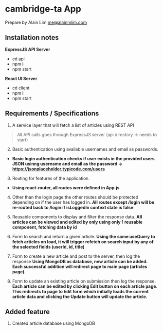 # cambridge-ta App
Prepare by Alain Lim
me@alainmlim.com

## Installation notes

**ExpressJS API Server**
- cd api
- npm i
- npm start

**React UI Server**
- cd client
- npm i
- npm start

## Requirements / Specifications

1. A service layer that will fetch a list of articles using REST API
>All API calls goes through ExpressJS server (api directory -> needs to start)

2. Basic authentication using available usernames and email as passwords.
- **Basic login authentication checks if user exists in the provided users JSON usinng username and email as the password -> https://jsonplaceholder.typicode.com/users**

3. Routing for features of the application.
- **Using react-router, all routes were defined in App.js**

4. Other than the login page the other routes should be protected depending on if the user has logged in.
**All routes except /login will be re-routed back to /login if isLoggedIn context state is false**

5. Reusable components to display and filter the response data.
**All articles can be viewed and edited by only using only 1 reusable component, fetching data by id**

6. Form to search and return a given article.
**Using the same useQuery to fetch articles on load, it will trigger refetch on search input by any of the selected fields (userId, id, title)**

7. Form to create a new article and post to the server, then log the response
**Using MongoDB as database, new article can be added. Each successful addition will redirect page to main page (articles page).**

8. Form to update an existing article on submission then log the response.
**Each article can be edited by clicking Edit button on each article page. This redirects to page to Edit form which initially loads the current article data and clicking the Update button will update the article.**

## Added feature
1. Created article database using MongoDB